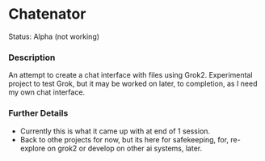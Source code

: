 # Chatenator
Status: Alpha (not working)

### Description
An attempt to create a chat interface with files using Grok2. Experimental project to test Grok, but it may be worked on later, to completion, as I need my own chat interface.

### Further Details
- Currently this is what it came up with at end of 1 session. 
- Back to othe projects for now, but its here for safekeeping, for, re-explore on grok2 or develop on other ai systems, later.
